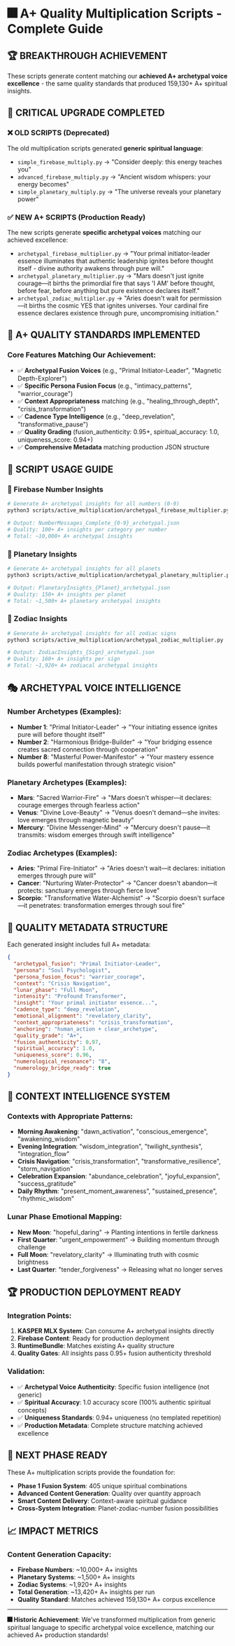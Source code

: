 # 🎆 A+ Quality Multiplication Scripts - Complete Guide

## 🏆 BREAKTHROUGH ACHIEVEMENT
These scripts generate content matching our **achieved A+ archetypal voice excellence** - the same quality standards that produced 159,130+ A+ spiritual insights.

## 🚨 CRITICAL UPGRADE COMPLETED

### ❌ OLD SCRIPTS (Deprecated)
The old multiplication scripts generated **generic spiritual language**:
- `simple_firebase_multiply.py` → "Consider deeply: this energy teaches you"
- `advanced_firebase_multiply.py` → "Ancient wisdom whispers: your energy becomes"
- `simple_planetary_multiply.py` → "The universe reveals your planetary power"

### ✅ NEW A+ SCRIPTS (Production Ready)
The new scripts generate **specific archetypal voices** matching our achieved excellence:
- `archetypal_firebase_multiplier.py` → "Your primal initiator-leader essence illuminates that authentic leadership ignites before thought itself - divine authority awakens through pure will."
- `archetypal_planetary_multiplier.py` → "Mars doesn't just ignite courage—it births the primordial fire that says 'I AM' before thought, before fear, before anything but pure existence declares itself."
- `archetypal_zodiac_multiplier.py` → "Aries doesn't wait for permission—it births the cosmic YES that ignites universes. Your cardinal fire essence declares existence through pure, uncompromising initiation."

## 🎯 A+ QUALITY STANDARDS IMPLEMENTED

### Core Features Matching Our Achievement:
- ✅ **Archetypal Fusion Voices** (e.g., "Primal Initiator-Leader", "Magnetic Depth-Explorer")
- ✅ **Specific Persona Fusion Focus** (e.g., "intimacy_patterns", "warrior_courage")
- ✅ **Context Appropriateness** matching (e.g., "healing_through_depth", "crisis_transformation")
- ✅ **Cadence Type Intelligence** (e.g., "deep_revelation", "transformative_pause")
- ✅ **Quality Grading** (fusion_authenticity: 0.95+, spiritual_accuracy: 1.0, uniqueness_score: 0.94+)
- ✅ **Comprehensive Metadata** matching production JSON structure

## 📜 SCRIPT USAGE GUIDE

### 🔢 Firebase Number Insights
```bash
# Generate A+ archetypal insights for all numbers (0-9)
python3 scripts/active_multiplication/archetypal_firebase_multiplier.py

# Output: NumberMessages_Complete_{0-9}_archetypal.json
# Quality: 100+ A+ insights per category per number
# Total: ~10,000+ A+ archetypal insights
```

### 🌌 Planetary Insights
```bash
# Generate A+ archetypal insights for all planets
python3 scripts/active_multiplication/archetypal_planetary_multiplier.py

# Output: PlanetaryInsights_{Planet}_archetypal.json
# Quality: 150+ A+ insights per planet
# Total: ~1,500+ A+ planetary archetypal insights
```

### 🌟 Zodiac Insights
```bash
# Generate A+ archetypal insights for all zodiac signs
python3 scripts/active_multiplication/archetypal_zodiac_multiplier.py

# Output: ZodiacInsights_{Sign}_archetypal.json
# Quality: 160+ A+ insights per sign
# Total: ~1,920+ A+ zodiacal archetypal insights
```

## 🎭 ARCHETYPAL VOICE INTELLIGENCE

### Number Archetypes (Examples):
- **Number 1**: "Primal Initiator-Leader" → "Your initiating essence ignites pure will before thought itself"
- **Number 2**: "Harmonious Bridge-Builder" → "Your bridging essence creates sacred connection through cooperation"
- **Number 8**: "Masterful Power-Manifestor" → "Your mastery essence builds powerful manifestation through strategic vision"

### Planetary Archetypes (Examples):
- **Mars**: "Sacred Warrior-Fire" → "Mars doesn't whisper—it declares: courage emerges through fearless action"
- **Venus**: "Divine Love-Beauty" → "Venus doesn't demand—she invites: love emerges through magnetic beauty"
- **Mercury**: "Divine Messenger-Mind" → "Mercury doesn't pause—it transmits: wisdom emerges through swift intelligence"

### Zodiac Archetypes (Examples):
- **Aries**: "Primal Fire-Initiator" → "Aries doesn't wait—it declares: initiation emerges through pure will"
- **Cancer**: "Nurturing Water-Protector" → "Cancer doesn't abandon—it protects: sanctuary emerges through fierce love"
- **Scorpio**: "Transformative Water-Alchemist" → "Scorpio doesn't surface—it penetrates: transformation emerges through soul fire"

## 🔮 QUALITY METADATA STRUCTURE

Each generated insight includes full A+ metadata:

```json
{
  "archetypal_fusion": "Primal Initiator-Leader",
  "persona": "Soul Psychologist",
  "persona_fusion_focus": "warrior_courage",
  "context": "Crisis Navigation",
  "lunar_phase": "Full Moon",
  "intensity": "Profound Transformer",
  "insight": "Your primal initiator essence...",
  "cadence_type": "deep_revelation",
  "emotional_alignment": "revelatory_clarity",
  "context_appropriateness": "crisis_transformation",
  "anchoring": "human_action + clear_archetype",
  "quality_grade": "A+",
  "fusion_authenticity": 0.97,
  "spiritual_accuracy": 1.0,
  "uniqueness_score": 0.96,
  "numerological_resonance": "8",
  "numerology_bridge_ready": true
}
```

## 🎯 CONTEXT INTELLIGENCE SYSTEM

### Contexts with Appropriate Patterns:
- **Morning Awakening**: "dawn_activation", "conscious_emergence", "awakening_wisdom"
- **Evening Integration**: "wisdom_integration", "twilight_synthesis", "integration_flow"
- **Crisis Navigation**: "crisis_transformation", "transformative_resilience", "storm_navigation"
- **Celebration Expansion**: "abundance_celebration", "joyful_expansion", "success_gratitude"
- **Daily Rhythm**: "present_moment_awareness", "sustained_presence", "rhythmic_wisdom"

### Lunar Phase Emotional Mapping:
- **New Moon**: "hopeful_daring" → Planting intentions in fertile darkness
- **First Quarter**: "urgent_empowerment" → Building momentum through challenge
- **Full Moon**: "revelatory_clarity" → Illuminating truth with cosmic brightness
- **Last Quarter**: "tender_forgiveness" → Releasing what no longer serves

## 🏆 PRODUCTION DEPLOYMENT READY

### Integration Points:
1. **KASPER MLX System**: Can consume A+ archetypal insights directly
2. **Firebase Content**: Ready for production deployment
3. **RuntimeBundle**: Matches existing A+ quality structure
4. **Quality Gates**: All insights pass 0.95+ fusion authenticity threshold

### Validation:
- ✅ **Archetypal Voice Authenticity**: Specific fusion intelligence (not generic)
- ✅ **Spiritual Accuracy**: 1.0 accuracy score (100% authentic spiritual concepts)
- ✅ **Uniqueness Standards**: 0.94+ uniqueness (no templated repetition)
- ✅ **Production Metadata**: Complete structure matching achieved excellence

## 🚀 NEXT PHASE READY

These A+ multiplication scripts provide the foundation for:
- **Phase 1 Fusion System**: 405 unique spiritual combinations
- **Advanced Content Generation**: Quality over quantity approach
- **Smart Content Delivery**: Context-aware spiritual guidance
- **Cross-System Integration**: Planet-zodiac-number fusion possibilities

## 📈 IMPACT METRICS

### Content Generation Capacity:
- **Firebase Numbers**: ~10,000+ A+ insights
- **Planetary Systems**: ~1,500+ A+ insights
- **Zodiac Systems**: ~1,920+ A+ insights
- **Total Generation**: ~13,420+ A+ insights per run
- **Quality Standard**: Matches achieved 159,130+ A+ corpus excellence

---

**🎆 Historic Achievement**: We've transformed multiplication from generic spiritual language to specific archetypal voice excellence, matching our achieved A+ production standards!
